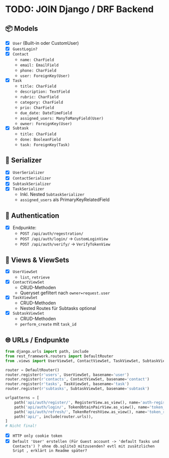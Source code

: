 # TODO: JOIN Django / DRF Backend

## 📦 Models

- [x] `User` (Built-in oder CustomUser)
- [x] `GuestLogin?` 
- [x] `Contact`
  - `name: CharField`
  - `email: EmailField`
  - `phone: CharField`
  - `user: ForeignKey(User)`
- [x] `Task`
  - `title: CharField`
  - `description: TextField`
  - `rubric: CharField`
  - `category: CharField`
  - `prio: CharField`
  - `due_date: DateTimeField`
  - `assigned_users: ManyToManyField(User)`
  - `owner: ForeignKey(User)`
- [x] `Subtask`
  - `title: CharField`
  - `done: BooleanField`
  - `task: ForeignKey(Task)`

## 🔄 Serializer

- [x] `UserSerializer`
- [x] `ContactSerializer`
- [x] `SubtaskSerializer`
- [x] `TaskSerializer`
  - Inkl. Nested `SubtaskSerializer`
  - `assigned_users` als PrimaryKeyRelatedField

## 🔐 Authentication

- [x] Endpunkte:
  - `POST /api/auth/regestration/`
  - `POST /api/auth/login/` → `CustomLoginView`
  - `POST /api/auth/verify/` → `VerifyTokenView`

## 📂 Views & ViewSets

- [x] `UserViewSet`
  - `list`, `retrieve`
- [x] `ContactViewSet`
  - CRUD-Methoden
  - Queryset gefiltert nach `owner=request.user`
- [x] `TaskViewSet`
  - CRUD-Methoden
  - Nested Routes für Subtasks optional
- [x] `SubtaskViewSet`
  - CRUD-Methoden
  - `perform_create` mit `task_id`

## 🌐 URLs / Endpunkte

```python
from django.urls import path, include
from rest_framework.routers import DefaultRouter
from .views import UserViewSet, ContactViewSet, TaskViewSet, SubtaskViewSet

router = DefaultRouter()
router.register(r'users', UserViewSet, basename='user')
router.register(r'contacts', ContactViewSet, basename='contact')
router.register(r'tasks', TaskViewSet, basename='task')
router.register(r'subtasks', SubtaskViewSet, basename='subtask')

urlpatterns = [
    path('api/auth/register/', RegisterView.as_view(), name='auth-register'),
    path('api/auth/login/', TokenObtainPairView.as_view(), name='token_obtain_pair'),
    path('api/auth/refresh/', TokenRefreshView.as_view(), name='token_refresh'),
    path('api/', include(router.urls)),
]
# Nicht final!
```

- [x] `HTTP only cookie token`
- [x] `Default 'User' erstellen (Für Guest account -> 'default Tasks und Contacts') ? ohne db.sqlite3 mitzusenden? evtl mit zusätzlichen Sript , erklärt in Readme später? `

